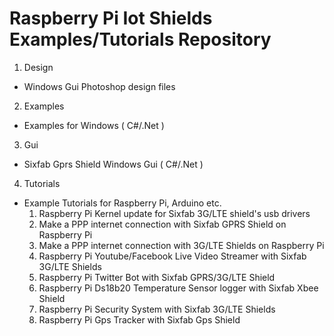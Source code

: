 # Raspberry Pi Iot Shields Examples/Tutorials Repository

1. Design
  - Windows Gui Photoshop design files

2. Examples
  - Examples for Windows ( C#/.Net )
  
3. Gui
  - Sixfab Gprs Shield Windows Gui ( C#/.Net )
  
4. Tutorials
  - Example Tutorials for Raspberry Pi, Arduino etc.
    1. Raspberry Pi Kernel update for Sixfab 3G/LTE shield's usb drivers
    2. Make a PPP internet connection with Sixfab GPRS Shield on Raspberry Pi
    3. Make a PPP internet connection with 3G/LTE Shields on Raspberry Pi
    4. Raspberry Pi Youtube/Facebook Live Video Streamer with Sixfab 3G/LTE Shields
    5. Raspberry Pi Twitter Bot with Sixfab GPRS/3G/LTE Shield
    6. Raspberry Pi Ds18b20 Temperature Sensor logger with Sixfab Xbee Shield
    7. Raspberry Pi Security System with Sixfab 3G/LTE Shields
    8. Raspberry Pi Gps Tracker with Sixfab Gps Shield
